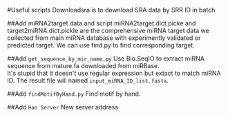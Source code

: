 #Useful scripts
Downloadsra is to download SRA data by SRR ID in batch

##Add miRNA2target data and script
miRNA2target.dict.picke and target2miRNA.dict.pickle are the comprehensive miRNA target data we collected from main miRNA database with experimently validated or predicted target. We can use find.py to find corresponding target.

##Add `get_sequence_by_mir_name.py`
Use Bio.SeqIO to extract miRNA sequence from mature.fa downloaded from miRBase.  
It's stupid that it doesn't use regular expression but extact to match miRNA ID. The result file will named `input_miRNA_ID_list.fasta`.

##Add `findMotifByHand.py`
Find motif by hand.

##Add `Han Server`
New server address

